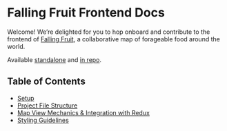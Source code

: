 # Falling Fruit Frontend Docs

Welcome! We’re delighted for you to hop onboard and contribute to the frontend of [Falling Fruit](https://fallingfruit.org/), a collaborative map of forageable food around the world.

Available [standalone](https://falling-fruit.github.io/falling-fruit-web/) and [in repo](https://github.com/falling-fruit/falling-fruit-web/tree/docs-handoff/docs).

## Table of Contents

- [Setup](./setup.md)
- [Project File Structure](./file-structure.md)
- [Map View Mechanics & Integration with Redux](./map-view-redux.md)
- [Styling Guidelines](./styling.md)
